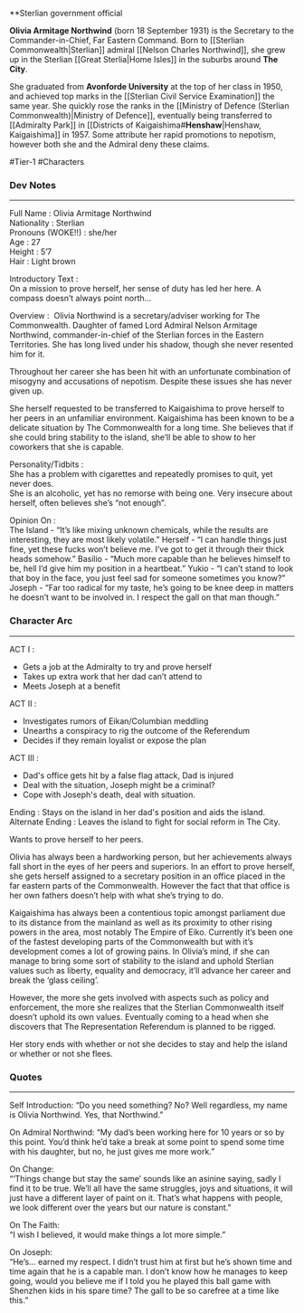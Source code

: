 **Sterlian government official

**Olivia Armitage Northwind** (born 18 September 1931) is the Secretary to the Commander-in-Chief, Far Eastern Command. Born to [[Sterlian Commonwealth|Sterlian]] admiral [[Nelson Charles Northwind]], she grew up in the Sterlian [[Great Sterlia|Home Isles]] in the suburbs around **The City**.

She graduated from **Avonforde University** at the top of her class in 1950, and achieved top marks in the [[Sterlian Civil Service Examination]] the same year. She quickly rose the ranks in the [[Ministry of Defence (Sterlian Commonwealth)|Ministry of Defence]], eventually being transferred to [[Admiralty Park]] in [[Districts of Kaigaishima#**Henshaw**|Henshaw, Kaigaishima]] in 1957. Some attribute her rapid promotions to nepotism, however both she and the Admiral deny these claims.

#Tier-1 #Characters 
### Dev Notes
---
Full Name : Olivia Armitage Northwind  
Nationality : Sterlian  
Pronouns (WOKE!!) : she/her  
Age : 27  
Height : 5’7  
Hair : Light brown

Introductory Text :  
On a mission to prove herself, her sense of duty has led her here.
A compass doesn’t always point north…  

Overview : 
Olivia Northwind is a secretary/adviser working for The Commonwealth. Daughter of famed Lord Admiral Nelson Armitage Northwind, commander-in-chief of the Sterlian forces in the Eastern Territories. She has long lived under his shadow, though she never resented him for it.

Throughout her career she has been hit with an unfortunate combination of misogyny and accusations of nepotism. Despite these issues she has never given up. 

She herself requested to be transferred to Kaigaishima to prove herself to her peers in an unfamiliar environment. Kaigaishima has been known to be a delicate situation by The Commonwealth for a long time. She believes that if she could bring stability to the island, she’ll be able to show to her coworkers that she is capable.  
  
Personality/Tidbits :  
She has a problem with cigarettes and repeatedly promises to quit, yet never does.  
She is an alcoholic, yet has no remorse with being one.
Very insecure about herself, often believes she’s “not enough”.
  
Opinion On :   
The Island - “It’s like mixing unknown chemicals, while the results are interesting, they are most likely volatile.”
Herself - “I can handle things just fine, yet these fucks won’t believe me. I’ve got to get it through their thick heads somehow.”
Basilio - “Much more capable than he believes himself to be, hell I’d give him my position in a heartbeat.”
Yukio - “I can’t stand to look that boy in the face, you just feel sad for someone sometimes you know?”
Joseph - “Far too radical for my taste, he’s going to be knee deep in matters he doesn’t want to be involved in. I respect the gall on that man though.”    

### Character Arc
---
ACT I :  
- Gets a job at the Admiralty to try and prove herself  
- Takes up extra work that her dad can’t attend to  
- Meets Joseph at a benefit  
  
ACT II :  
- Investigates rumors of Eikan/Columbian meddling  
- Unearths a conspiracy to rig the outcome of the Referendum  
- Decides if they remain loyalist or expose the plan  
  
ACT III :  
- Dad's office gets hit by a false flag attack, Dad is injured  
- Deal with the situation, Joseph might be a criminal?  
- Cope with Joseph's death, deal with situation.  
  
Ending : Stays on the island in her dad's position and aids the island.  
Alternate Ending : Leaves the island to fight for social reform in The City.

Wants to prove herself to her peers.
  
Olivia has always been a hardworking person, but her achievements always fall short in the eyes of her peers and superiors. In an effort to prove herself, she gets herself assigned to a secretary position in an office placed in the far eastern parts of the Commonwealth. However the fact that that office is her own fathers doesn’t help with what she’s trying to do.  
  
Kaigaishima has always been a contentious topic amongst parliament due to its distance from the mainland as well as its proximity to other rising powers in the area, most notably The Empire of Eiko. Currently it’s been one of the fastest developing parts of the Commonwealth but with it’s development comes a lot of growing pains. In Olivia’s mind, if she can manage to bring some sort of stability to the island and uphold Sterlian values such as liberty, equality and democracy, it’ll advance her career and break the ‘glass ceiling’.

However, the more she gets involved with aspects such as policy and enforcement, the more she realizes that the Sterlian Commonwealth itself doesn’t uphold its own values. Eventually coming to a head when she discovers that The Representation Referendum is planned to be rigged.  

Her story ends with whether or not she decides to stay and help the island or whether or not she flees.

### Quotes
---
Self Introduction:
“Do you need something? No? Well regardless, my name is Olivia Northwind. Yes, that Northwind.”

On Admiral Northwind:
“My dad’s been working here for 10 years or so by this point. You’d think he’d take a break at some point to spend some time with his daughter, but no, he just gives me more work.”  
  
On Change:  
“‘Things change but stay the same’ sounds like an asinine saying, sadly I find it to be true. We’ll all have the same struggles, joys and situations, it will just have a different layer of paint on it. That’s what happens with people, we look different over the years but our nature is constant.”  
  
On The Faith:  
“I wish I believed, it would make things a lot more simple.”  
  
On Joseph:  
“He’s… earned my respect. I didn’t trust him at first but he’s shown time and time again that he is a capable man. I don’t know how he manages to keep going, would you believe me if I told you he played this ball game with Shenzhen kids in his spare time? The gall to be so carefree at a time like this.”